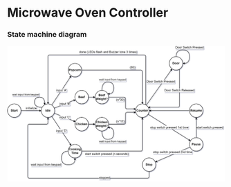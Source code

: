 # Microwave Oven Controller
### State machine diagram
![State machine diagram](https://github.com/Mohannad35/Microwave_Oven_Controller/blob/main/Microwave%20Oven%20Controller%20Diagram.png)
